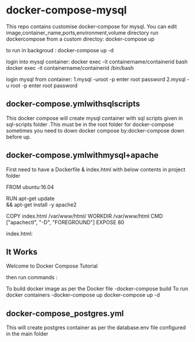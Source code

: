 # docker-compose-mysql

This repo contains customise docker-compose for mysql.
You can edit image,container_name,ports,environment,volume directory
run dockercompose from a custom directoy: docker-compose up

to run in backgroud : docker-compose up -d

login into mysql container:
docker exec -it containername/containerid bash
docker exec -it containername/containerid /bin/bash

login mysql from container:
1.mysql -uroot -p
enter root password
2.mysql -u root -p
enter root password

docker-compose.ymlwithsqlscripts
--------------------------------
This docker compose will create mysql container with sql scripts given in sql-scripts folder .This must be in the root folder for docker-compose
sometimes you need to down docker compose by:docker-compose down before up.

docker-compose.ymlwithmysql+apache
-----------------------------------
First need to have a Dockerfile & index.html with below contents in project folder 

FROM ubuntu:16.04

RUN apt-get update \
   && apt-get install -y apache2

COPY index.html /var/www/html/
WORKDIR /var/www/html
CMD ["apachectl", "-D", "FOREGROUND"]
EXPOSE 80

index.html: 
<h2>It Works</h2>
Welcome to Docker Compose Tutorial

then run commands :

To build docker image as per the Docker file -docker-compose build
To run docker containers -docker-compose up
docker-compose up -d 

docker-compose_postgres.yml
----------------------------

This will create postgres container as per the database.env file configured in the main folder

